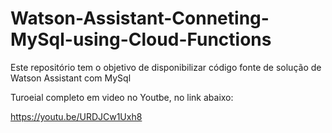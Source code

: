 # Watson-Assistant-Conneting-MySql-using-Cloud-Functions
Este repositório tem o objetivo de disponibilizar código fonte de solução de Watson Assistant com MySql

Turoeial completo em video no Youtbe, no link abaixo:

https://youtu.be/URDJCw1Uxh8
